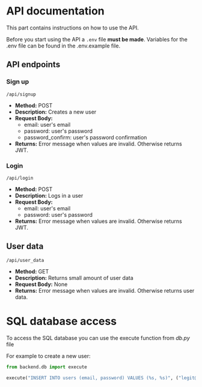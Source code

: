 # API documentation

This part contains instructions on how to use the API.

Before you start using the API a ``.env`` file **must be made**. Variables for the .env file can be found in the .env.example file.

## API endpoints

### Sign up
`/api/signup`
- **Method:** POST
- **Description:** Creates a new user
- **Request Body:**
    - email: user's email
    - password: user's password
    - password_confirm: user's password confirmation
- **Returns:** Error message when values are invalid. Otherwise returns JWT.


### Login
`/api/login`
- **Method:** POST
- **Description:** Logs in a user
- **Request Body:**
    - email: user's email
    - password: user's password
- **Returns:** Error message when values are invalid. Otherwise returns JWT.

## User data
`/api/user_data`
- **Method:** GET
- **Description:** Returns small amount of user data
- **Request Body:** None
- **Returns:** Error message when values are invalid. Otherwise returns user data.


# SQL database access

To access the SQL database you can use the execute function from *db.py* file

For example to create a new user: 
```python
from backend.db import execute

execute("INSERT INTO users (email, password) VALUES (%s, %s)", ("legit@email.com", "password"))
```